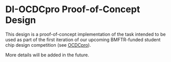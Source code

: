 # DI-OCDCpro Proof-of-Concept Design

This design is a proof-of-concept implementation of the task intended to be used as part of the first iteration of our upcoming BMFTR-funded student chip design competition (see [OCDCpro](https://ocdcpro.de/en/)).

More details will be added in the future.